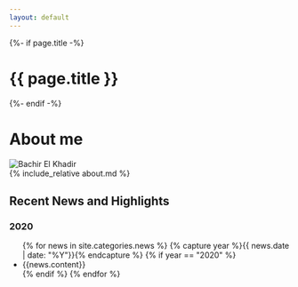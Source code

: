```yaml
---
layout: default
---
```


<div class="home">
  {%- if page.title -%}
    <h1 class="page-heading">{{ page.title }}</h1>
  {%- endif -%}
  <h1>About me</h1>
  <img id="myphoto" alt="Bachir El Khadir" src="{{ "/assets/imgs/me.jpg" | relative_url }}"/>
  <div id="aboutme">
  {% include_relative about.md %}
  </div>


<div id="recent-news">
    <h2 id="news-title">Recent News and Highlights</h2>
    <div id="news">
    <section class="year">
    <h3>2020</h3>
    <ul>
    {% for news in site.categories.news %}
    {% capture year %}{{ news.date | date: "%Y"}}{% endcapture %}
    {% if year == "2020" %}
    <li>{{news.content}}</li>
    {% endif %}
    {% endfor %}
    </ul>
    </section>
    </div> 
</div>
